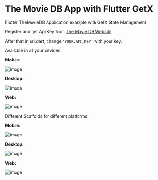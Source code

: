 # The Movie DB App with Flutter GetX

Flutter TheMovieDB Application example with GetX State Management

Register and get Api Key from [The Movie DB Website](https://www.themoviedb.org)

After that in url.dart, change `'YOUR.API_KEY'`  with your key.

Available in all your devices.

**Mobile:** 

![image](https://user-images.githubusercontent.com/56136163/132111201-498df5fa-44df-48e9-809c-9f5ac32fae50.png)

**Desktop:** 

![image](https://user-images.githubusercontent.com/56136163/132111229-c54f6cdf-4251-46ec-bd13-85a3ffb337cc.png)

**Web:** 

![image](https://user-images.githubusercontent.com/56136163/132111184-bc34c87c-ea71-459a-b4e4-cf1c9f472926.png)

Different Scaffolds for different platforms:

**Mobile:** 

![image](https://user-images.githubusercontent.com/56136163/132201523-448712db-cd28-4322-8864-9b2de38d9734.png)

**Desktop:** 

![image](https://user-images.githubusercontent.com/56136163/132200490-ac84116b-680b-4cc4-9272-c53a08f54e51.png)

**Web:** 

![image](https://user-images.githubusercontent.com/56136163/132200711-759e4e87-9071-47a3-a046-1df8de412f73.png)

